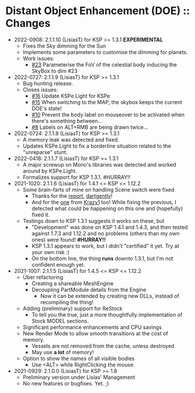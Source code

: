 # Distant Object Enhancement (DOE) :: Changes

* 2022-0908: 2.1.1.10 (LisiasT) for KSP >= 1.3.1 **EXPERIMENTAL**
	+ Fixes the Sky dimming for the Sun
	+ Implements some parameters to customise the dimming for planets.
	+ Work issues:
		- [#23](https://github.com/net-lisias-ksp/DistantObject/issues/23) Parameterise the FoV of the celestial body inducing the SkyBox to dim #23 
* 2022-0727: 2.1.1.9 (LisiasT) for KSP >= 1.3.1
	+ Bug hunting release.
	+ Closes issues:
		- [#16](https://github.com/net-lisias-ksp/DistantObject/issues/16) Update KSPe.Light for KSPe
		- [#15](https://github.com/net-lisias-ksp/DistantObject/issues/15) When switching to the MAP, the skybox keeps the current DOE's state!
		- [#10](https://github.com/net-lisias-ksp/DistantObject/issues/10) Prevent the body label on mouseover to be activated when there's something between...
		- [#8](https://github.com/net-lisias-ksp/DistantObject/issues/8) Labels on ALT+RMB are being drawn twice...
* 2022-0724: 2.1.1.8 (LisiasT) for KSP >= 1.3.1
	+ A memory leak was detected and fixed.
	+ Updates KSPe.Light to fix a borderline situation related to the "unreparse" stunt.
* 2022-0418: 2.1.1.7 (LisiasT) for KSP >= 1.3.1
	+ A major screwup on Mono's libraries was detected and worked around by KSPe.Light.
	+ Formalizes support for KSP 1.3.1. #HURRAY!!
* 2021-1020: 2.1.1.6 (LisiasT) for 1.4.1 <= KSP <= 1.12.2
	+ Some brain-farts of mine on handling Scene switch were fixed
		- Thanks for the [report](https://forum.kerbalspaceprogram.com/index.php?/topic/205063-145/&do=findComment&comment=4044226), [dartgently](https://forum.kerbalspaceprogram.com/index.php?/profile/204885-darthgently/)!
		- And for the [one](https://forum.kerbalspaceprogram.com/index.php?/topic/205063-145/&do=findComment&comment=4042216) from [Krazy1](https://forum.kerbalspaceprogram.com/index.php?/profile/203523-krazy1/) too! While fixing the previous, I detected what could be happening on this one and (hopefully) fixed it.
	+ Testings down to KSP 1.3.1 suggests it works on these, but
		- "Development" was done on KSP 1.4.1 and 1.4.3, and then tested against 1.7.3 and 1.12.2 and no problems (others than my own ones) were found! **#HURRAY!!**
		- KSP 1.3.1 appears to work, but I didn't "certified" it yet. Try at your own risk :) 
		- On the bottom line, the thing **runs** downto 1.3.1, but I'm not confident enough yet.
* 2021-1007: 2.1.1.5 (LisiasT) for 1.4.5 <= KSP <= 1.12.2
	+ Über refactoring
		- Creating a shareable MeshEngine
		- Decoupling PartModule details from the Engine
			- Now it can be extended by creating new DLLs, instead of recompiling the thing!
	+ Adding (preliminary) support for ReStock
		- To tell you the true, just a more thoughtfully implementation of Stock MODEL sections.   
	+ Significant performance enhancements and CPU savings
	+ New Render Mode to allow smooth transitions at the cost of memory.
		- Vessels are not removed from the cache, unless destroyed
		- May use **a lot** of memory!
	+ Option to show the names of all visible bodies
		- Use \<ALT\> while RightClicking the mouse.
* 2021-0929: 2.1.0.0 (LisiasT) for KSP >= 1.8
    + Preliminary version under Lisias' Management
    + No new features or bugfixes. Yet. ;) 
